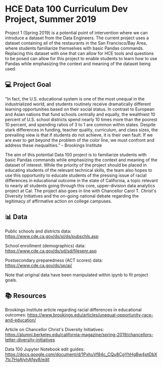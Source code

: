 # HCE Data 100 Curriculum Dev Project, Summer 2019

Project 1 (Spring 2019) is a potential point of intervention where we can introduce a dataset from the Data Engineers. The current project uses a dataset containing all of the restaurants in the San Francisco/Bay Area, where students familiarize themselves with basic Pandas commands. Replacing this dataset with one that can allow for HCE tools and questions to be posed can allow for this project to enable students to learn how to use Pandas while emphasizing the context and meaning of the dataset being used. 

## 💻 Project Goal

"In fact, the U.S. educational system is one of the most unequal in the industrialized world, and students routinely receive dramatically different learning opportunities based on their social status. In contrast to European and Asian nations that fund schools centrally and equally, the wealthiest 10 percent of U.S. school districts spend nearly 10 times more than the poorest 10 percent, and spending ratios of 3 to 1 are common within states. Despite stark differences in funding, teacher quality, curriculum, and class sizes, the prevailing view is that if students do not achieve, it is their own fault. If we are ever to get beyond the problem of the color line, we must confront and address these inequalities." - Brookings Institute

The aim of this potential Data 100 project is to familiarize students with basic Pandas commands while emphasizing the context and meaning of the dataset of interest. While the priority of the project should be placed in educating students of the relevant technical skills, the team also hopes to use this opportunity to educate students of the pressing issue of racial differences in educational outcome in the state of California, a topic relevant to nearly all students going through this core, upper-division data analytics project at Cal. The project also goes in line with Chancellor Carol T. Christ's Diversity Initiatives and the on-going national debate regarding the legitimacy of affirmative action on college campuses.

## 📊 Data

Public schools and districts data: https://www.cde.ca.gov/ds/si/ds/pubschls.asp

School enrollment (demographics) data: https://www.cde.ca.gov/ds/sd/sd/filesenr.asp

Postsecondary preparedness (ACT scores) data: https://www.cde.ca.gov/ds/sp/ai/

Note that original data have been manipulated within ipynb to fit project goals. 

## 📚 Resources

Brookings Institute article regarding racial differences in educational outcomes: https://www.brookings.edu/articles/unequal-opportunity-race-and-education/

Article on Chancellor Christ's Diversity Initiatives: https://alumni.berkeley.edu/california-magazine/spring-2019/chancellors-letter-diversity-initiatives

Data 100 Jupyter Notebook edit guides: https://docs.google.com/document/d/1PxhuVf84c_CQu8CgYhHgBw4ptDbX7tc7HgAIyhAfgy8/edit
